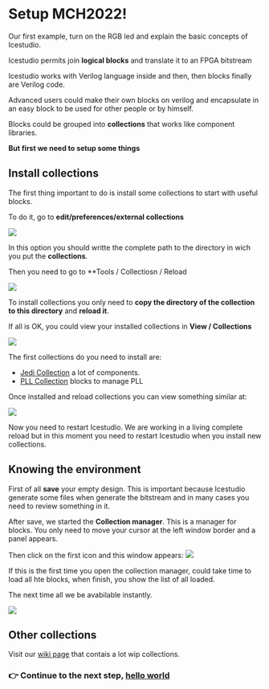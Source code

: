 # Setup MCH2022!

Our first example, turn on the RGB led and explain the basic concepts of Icestudio.

Icestudio permits join **logical blocks** and translate it to an FPGA bitstream

Icestudio works with Verilog language inside and then, then blocks finally are Verilog code.

Advanced users could make their own blocks on verilog and encapsulate in an easy block to be used for other people or by himself.

Blocks could be grouped into **collections** that works like component libraries.

**But first we need to setup some things**

## Install collections

The first thing important to do is install some collections to start with useful blocks.

To do it, go to **edit/preferences/external collections**

![](assets/01_setup/01.png)


In this option you should writte the complete path to the directory in wich you put the **collections**.

Then you need to go to **Tools / Collectiosn / Reload


![](assets/01_setup/02.png)


To install collections you only need to **copy the directory of the collection to this directory** and **reload it**.

If all is OK, you could view your installed collections in **View / Collections**

![](assets/01_setup/03.png)

The first collections do you need to install are:

* [Jedi Collection](https://github.com/FPGAwars/Collection-Jedi) a lot of components.
* [PLL Collection](https://github.com/FPGAwars/icePLL) blocks to manage PLL


Once installed and reload collections you can view something similar at:

![](assets/01_setup/04.png)

Now you need to restart Icestudio. We are working in a living complete reload but in this moment you need to restart Icestudio when you install new collections.

## Knowing the environment

First of all **save** your empty design. This is important because Icestudio generate some files when generate the bitstream and in many cases you need to review something in it.

After save, we started the **Collection manager**. This is a manager for blocks. You only need to move your cursor at the left window border and a panel appears.

Then click on the first icon and this window appears:
![](assets/01_setup/05.png)

If this is the first time you open the collection manager, could take time to load all hte blocks, when finish, you show the list of all loaded.

The next time all we be avabilable instantly.

![](assets/01_setup/06.png)


## Other collections

Visit our [wiki page](https://github.com/FPGAwars/icestudio/wiki) that contais a lot wip collections.


### :point_right: Continue to the next step, [hello world](02_hello_world.md)
